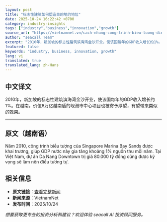 ```yaml
---
layout: post
title: "标志性建筑如何塑造目的地的地位"
date: 2025-10-24 16:22:42 +0700
category: industry-insights
tags: ["industry","business","innovation","growth"]
source_url: "https://vietnamnet.vn/cach-nhung-cong-trinh-bieu-tuong-dinh-hinh-vi-the-diem-den-2456058.html"
author: "seacall Team"
excerpt: "2010年，新加坡的标志性建筑滨海湾金沙开业，使该国每年的GDP收入增长约1%。在越南，价值8万亿越南盾的岘港市中心项目也被寄予厚望，有望带来类似的效果。..."
featured: false
keywords: "industry, business, innovation, growth"
lang: vi
translated: true
translated_lang: zh-Hans
---
```


## 中文译文

2010年，新加坡的标志性建筑滨海湾金沙开业，使该国每年的GDP收入增长约1%。在越南，价值8万亿越南盾的岘港市中心项目也被寄予厚望，有望带来类似的效果。

---

## 原文（越南语）

Năm 2010, công trình biểu tượng của Singapore Marina Bay Sands được khai trương, giúp GDP nước này gia tăng khoảng 1% nguồn thu mỗi năm. Tại Việt Nam, dự án Da Nang Downtown trị giá 80.000 tỷ đồng cũng được kỳ vọng sẽ làm nên điều tương tự.

## 相关信息

- **原文链接**：[查看完整新闻](https://vietnamnet.vn/cach-nhung-cong-trinh-bieu-tuong-dinh-hinh-vi-the-diem-den-2456058.html)
- **新闻来源**：VietnamNet
- **发布时间**：2025/10/24

*想要获取更专业的投资分析和建议？欢迎体验 seacall AI 投资顾问服务。*